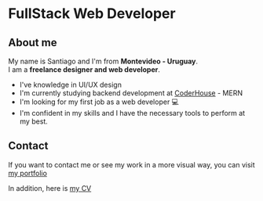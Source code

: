 # FullStack Web Developer 

## About me

My name is Santiago and I'm from <strong>Montevideo - Uruguay</strong>.<br>I am a <strong>freelance designer and web developer</strong>.

<ul>
    <li>I've knowledge in UI/UX design</li>
    <li>I'm currently studying backend development at <a href="https://www.coderhouse.com.uy/">CoderHouse</a> - MERN</li>
    <li>I'm looking for my first job as a web developer 💻</li>
    <li>I'm confident in my skills and I have the necessary tools to perform at my best.</li>
</ul>

## Contact

If you want to contact me or see my work in a more visual way, you can visit <a href="#" target="_blank">my portfolio</a>

In addition, here is <a href="#cv">my CV</a>
